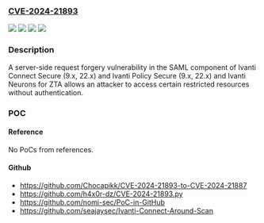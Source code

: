 ### [CVE-2024-21893](https://cve.mitre.org/cgi-bin/cvename.cgi?name=CVE-2024-21893)
![](https://img.shields.io/static/v1?label=Product&message=ICS&color=blue)
![](https://img.shields.io/static/v1?label=Product&message=IPS&color=blue)
![](https://img.shields.io/static/v1?label=Version&message=9.1R18%3C%3D%209.1R18%20&color=brighgreen)
![](https://img.shields.io/static/v1?label=Vulnerability&message=n%2Fa&color=brighgreen)

### Description

A server-side request forgery vulnerability in the SAML component of Ivanti Connect Secure (9.x, 22.x) and Ivanti Policy Secure (9.x, 22.x) and Ivanti Neurons for ZTA allows an attacker to access certain restricted resources without authentication.

### POC

#### Reference
No PoCs from references.

#### Github
- https://github.com/Chocapikk/CVE-2024-21893-to-CVE-2024-21887
- https://github.com/h4x0r-dz/CVE-2024-21893.py
- https://github.com/nomi-sec/PoC-in-GitHub
- https://github.com/seajaysec/Ivanti-Connect-Around-Scan

